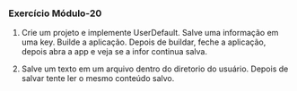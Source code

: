 ### Exercício Módulo-20

1. Crie um projeto e implemente UserDefault. Salve uma informação em uma key. Builde a aplicação. Depois de buildar, feche a aplicação, depois abra a app e veja se a infor continua salva.

2. Salve um texto em um arquivo dentro do diretorio do usuário. Depois de salvar tente ler o mesmo conteúdo salvo.